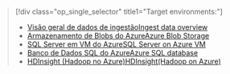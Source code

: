 > [!div class="op_single_selector" title1="Target environments:"]
> * [<span data-ttu-id="bf920-101">Visão geral de dados de ingestão</span><span class="sxs-lookup"><span data-stu-id="bf920-101">Ingest data overview</span></span>](../articles/machine-learning/machine-learning-data-science-ingest-data.md)
> * [<span data-ttu-id="bf920-102">Armazenamento de Blobs do Azure</span><span class="sxs-lookup"><span data-stu-id="bf920-102">Azure Blob Storage</span></span>](../articles/machine-learning/machine-learning-data-science-move-azure-blob.md)
> * [<span data-ttu-id="bf920-103">SQL Server em VM do Azure</span><span class="sxs-lookup"><span data-stu-id="bf920-103">SQL Server on Azure VM</span></span>](../articles/machine-learning/machine-learning-data-science-move-sql-server-virtual-machine.md)
> * [<span data-ttu-id="bf920-104">Banco de Dados SQL do Azure</span><span class="sxs-lookup"><span data-stu-id="bf920-104">Azure SQL database</span></span>](../articles/machine-learning/machine-learning-data-science-move-sql-azure.md)
> * [<span data-ttu-id="bf920-105">HDInsight (Hadoop no Azure)</span><span class="sxs-lookup"><span data-stu-id="bf920-105">HDInsight(Hadoop on Azure)</span></span>](../articles/machine-learning/machine-learning-data-science-move-hive-tables.md)
> 
> 


